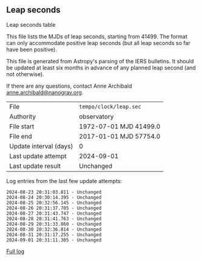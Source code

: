 
## Leap seconds

Leap seconds table

This file lists the MJDs of leap seconds, starting from 41499.
The format can only accommodate positive leap seconds (but all
leap seconds so far have been positive).

This file is generated from Astropy's parsing of the IERS
bulletins. It should be updated at least six months in advance
of any planned leap second (and not otherwise).

If there are any questions, contact Anne Archibald
<anne.archibald@nanograv.org>.

|     |     |
|:--- |:--- |
| File | `tempo/clock/leap.sec` |
| Authority | observatory |
| File start | 1972-07-01 MJD 41499.0 |
| File end | 2017-01-01 MJD 57754.0 |
| Update interval (days) | 0 |
| Last update attempt | 2024-09-01 |
| Last update result | Unchanged |

Log entries from the last few update attempts:
```
2024-08-23 20:31:03.811 - Unchanged
2024-08-24 20:30:14.395 - Unchanged
2024-08-25 20:32:56.145 - Unchanged
2024-08-26 20:31:37.705 - Unchanged
2024-08-27 20:31:43.747 - Unchanged
2024-08-28 20:31:41.763 - Unchanged
2024-08-29 20:31:33.860 - Unchanged
2024-08-30 20:32:36.814 - Unchanged
2024-08-31 20:31:17.255 - Unchanged
2024-09-01 20:31:11.305 - Unchanged
```
[Full log](https://raw.githubusercontent.com/ipta/pulsar-clock-corrections/main/log/tempo/clock/leap.sec.log)

